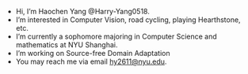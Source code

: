 - Hi, I’m Haochen Yang @Harry-Yang0518.
- I’m interested in Computer Vision, road cycling, playing Hearthstone, etc.
- I’m currently a sophomore majoring in Computer Science and mathematics at NYU Shanghai.
- I’m working on Source-free Domain Adaptation
- You may reach me via email hy2611@nyu.edu.

<!---
Harry-Yang0518/Harry-Yang0518 is a ✨ special ✨ repository because its `README.md` (this file) appears on your GitHub profile.
You can click the Preview link to take a look at your changes.
--->
